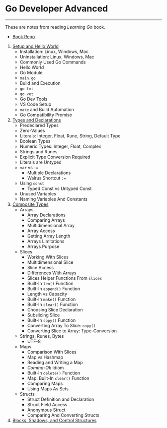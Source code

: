 # Go Developer Advanced

---

These are notes from reading *Learning Go* book.

- [Book Repo](https://github.com/learning-go-book-2e)

1. [Setup and Hello World](./01-Setup-And-Hello-World/)
   - Installation: Linux, Windows, Mac
   - Uninstallation: Linux, Windows, Mac
   - Commonly Used Go Commands
   - Hello World
   - Go Module
   - `main.go`
   - Build and Execution
   - `go fmt`
   - `go vet`
   - Go Dev Tools
   - VS Code Setup
   - `make` and Build Automation
   - Go Compatibility Promise
2. [Types and Declarations](./02-Types-And-Declarations/)
   - Predeclared Types
   - Zero-Values
   - Literals: Integer, Float, Rune, String, Default Type
   - Boolean Types
   - Numeric Types: Integer, Float, Complex
   - Strings and Runes
   - Explicit Type Conversion Required
   - Literals are Untyped
   - `var` vs `:=`
     - Multiple Declarations
     - Walrus Shortcut `:=`
   - Using `const`
     - Typed Const vs Untyped Const
   - Unused Variables
   - Naming Variables And Constants
3. [Composite Types](./03-Composite-Types/)
   - Arrays
     - Array Declarations
     - Comparing Arrays
     - Multidimensional Array
     - Array Access
     - Getting Array Length
     - Arrays Limitations
     - Arrays Purpose
   - Slices
     - Working With Slices
     - Multidimensional Slice
     - Slice Access
     - Differences With Arrays
     - Slices Helper Functions From `slices`
     - Built-In `len()` Function
     - Built-In `append()` Function
     - Length vs Capacity
     - Built-In `make()` Function
     - Built-In `clear()` Function
     - Choosing Slice Declaration
     - Subslicing Slice
     - Built-In `copy()` Function
     - Converting Array To Slice: `copy()`
     - Converting Slice to Array: Type-Conversion
   - Strings, Runes, Bytes
     - UTF-8
   - Maps
     - Comparison With Slices
     - Map vs Hashmap
     - Reading and Writing a Map
     - *Comma-Ok* Idiom
     - Built-In `delete()` Function
     - Map: Built-In `clear()` Function
     - Comparing Maps
     - Using Maps As Sets
   - Structs
     - Struct Definition and Declaration
     - Struct Field Access
     - Anonymous Struct
     - Comparing And Converting Structs
4. [Blocks, Shadows, and Control Structures](./04-Blocks-Shadows-Control-Structures/)
